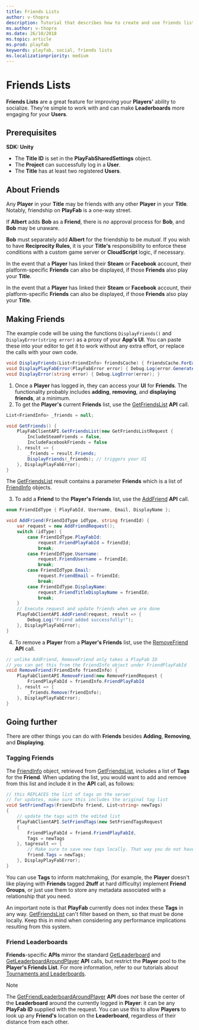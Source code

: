 ```yaml
---
title: Friends Lists
author: v-thopra
description: Tutorial that describes how to create and use friends lists.
ms.author: v-thopra
ms.date: 26/10/2018
ms.topic: article
ms.prod: playfab
keywords: playfab, social, friends lists
ms.localizationpriority: medium
---
```


# Friends Lists

**Friends Lists** are a great feature for improving your **Players'** ability to socialize. They're simple to work with and can make **Leaderboards** more engaging for your **Users**.

## Prerequisites

**SDK: Unity**

- The **Title ID** is set in the **PlayFabSharedSettings** object.
- The **Project** can successfully log in a **User**.
- The **Title** has at least two registered **Users**.

## About Friends

Any **Player** in your **Title** may be friends with any other **Player** in your **Title**. Notably, friendship on **PlayFab** is a one-way street.

If **Albert** adds **Bob** as a **Friend**, there is *no* approval process for **Bob**, and **Bob** may be unaware.

**Bob** must separately add **Albert** for the friendship to be *mutual*. If you wish to have **Reciprocity Rules**, it is your **Title's** responsibility to enforce these conditions with a custom game server or **CloudScript** logic, if necessary.

In the event that a **Player** has linked their **Steam** or **Facebook** account, their platform-specific **Friends** can also be displayed, if those **Friends** also play your **Title**.

In the event that a **Player** has linked their **Steam** or **Facebook** account, their platform-specific **Friends** can also be displayed, if those **Friends** also play your **Title**.

## Making Friends

The example code will be using the functions `DisplayFriends()` and `DisplayError(string error)` as a proxy of your **App's UI**. You can paste these into your editor to get it to work without any extra effort, or replace the calls with your own code.

```csharp
void DisplayFriends(List<FriendInfo> friendsCache) { friendsCache.ForEach(f => Debug.Log(f.FriendPlayFabId)); }
void DisplayPlayFabError(PlayFabError error) { Debug.Log(error.GenerateErrorReport()); }
void DisplayError(string error) { Debug.LogError(error); }
```

1. Once a **Player** has logged in, they can access your **UI** for **Friends**. The functionality probably includes **adding**, **removing**, and **displaying friends**, at a minimum.
2. To get the **Player's** current **Friends** list, use the [GetFriendsList](xref:titleid.playfabapi.com.client.friendlistmanagement.getfriendslist) **API** call.

```csharp
List<FriendInfo> _friends = null;

void GetFriends() {
    PlayFabClientAPI.GetFriendsList(new GetFriendsListRequest {
        IncludeSteamFriends = false,
        IncludeFacebookFriends = false
    }, result => {
        _friends = result.Friends;
        DisplayFriends(_friends); // triggers your UI
    }, DisplayPlayFabError);
}
```

The [GetFriendsList](xref:titleid.playfabapi.com.client.friendlistmanagement.getfriendslist) result contains a parameter **Friends** which is a list of [FriendInfo](xref:titleid.playfabapi.com.client.friendlistmanagement.getfriendslist#friendinfo) objects.

3. To add a **Friend** to the **Player's Friends** list, use the [AddFriend](xref:titleid.playfabapi.com.client.friendlistmanagement.addfriend) **API** call.

```csharp
enum FriendIdType { PlayFabId, Username, Email, DisplayName };

void AddFriend(FriendIdType idType, string friendId) {
    var request = new AddFriendRequest();
    switch (idType) {
        case FriendIdType.PlayFabId:
            request.FriendPlayFabId = friendId;
            break;
        case FriendIdType.Username:
            request.FriendUsername = friendId;
            break;
        case FriendIdType.Email:
            request.FriendEmail = friendId;
            break;
        case FriendIdType.DisplayName:
            request.FriendTitleDisplayName = friendId;
            break;
    }
    // Execute request and update friends when we are done
    PlayFabClientAPI.AddFriend(request, result => {
        Debug.Log("Friend added successfully!");
    }, DisplayPlayFabError);
}
```

4. To remove a **Player** from a **Player's Friends** list, use the [RemoveFriend](xref:titleid.playfabapi.com.client.friendlistmanagement.removefriend) **API** call.

```csharp
// unlike AddFriend, RemoveFriend only takes a PlayFab ID
// you can get this from the FriendInfo object under FriendPlayFabId
void RemoveFriend(FriendInfo friendInfo) {
    PlayFabClientAPI.RemoveFriend(new RemoveFriendRequest {
        FriendPlayFabId = friendInfo.FriendPlayFabId
    }, result => {
        _friends.Remove(friendInfo);
    }, DisplayPlayFabError);
}
```

## Going further

There are other things you can do with **Friends** besides **Adding**, **Removing**, and **Displaying**.

### Tagging Friends

The [FriendInfo](xref:titleid.playfabapi.com.client.friendlistmanagement.getfriendslist#friendinfo) object, retrieved from [GetFriendsList](xref:titleid.playfabapi.com.client.friendlistmanagement.getfriendslist), includes a list of **Tags** for the **Friend**. When updating the list, you would want to add and remove from this list and include it in the **API** call, as follows:

```csharp
// this REPLACES the list of tags on the server
// for updates, make sure this includes the original tag list
void SetFriendTags(FriendInfo friend, List<string> newTags)
{
    // update the tags with the edited list
    PlayFabClientAPI.SetFriendTags(new SetFriendTagsRequest
    {
        FriendPlayFabId = friend.FriendPlayFabId,
        Tags = newTags
    }, tagresult => {
        // Make sure to save new tags locally. That way you do not have to hard-update friendlist
        friend.Tags = newTags;
    }, DisplayPlayFabError);
}
```

You can use **Tags** to inform matchmaking, (for example, the **Player** doesn't like playing with **Friends** tagged **2tuff** at hard difficulty) implement **Friend Groups**, or just use them to store any metadata associated with a relationship that you need.

An important note is that **PlayFab** currently does not index these **Tags** in any way. [GetFriendsList](xref:titleid.playfabapi.com.client.friendlistmanagement.getfriendslist) can't filter based on them, so that must be done locally. Keep this in mind when considering any performance implications resulting from this system.

### Friend Leaderboards

**Friends**-specific **APIs** mirror the standard [GetLeaderboard](xref:titleid.playfabapi.com.client.playerdatamanagement.getleaderboard) and [GetLeaderboardAroundPlayer](xref:titleid.playfabapi.com.client.playerdatamanagement.getleaderboardaroundplayer) **API** calls, but restrict the **Player** pool to the **Player's Friends List**. For more information, refer to our tutorials about [Tournaments and Leaderboards](../tournaments-leaderboards/tutorials.md).

> [!NOTE]
> The [GetFriendLeaderboardAroundPlayer](xref:titleid.playfabapi.com.client.playerdatamanagement.getfriendleaderboardaroundplayer) **API** does *not* base the center of the **Leaderboard** around the currently logged in **Player**: it can be any **PlayFab ID** supplied with the request. You can use this to allow **Players** to look up any **Friend's** location on the **Leaderboard**, regardless of their distance from each other.
